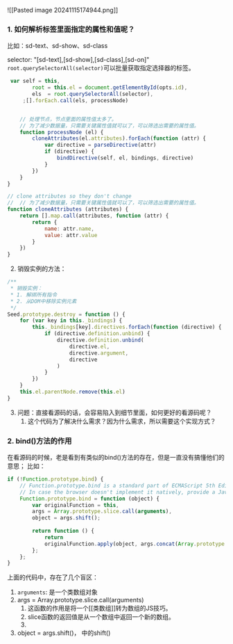 ![[Pasted image 20241115174944.png]]

### 1. 如何解析标签里面指定的属性和值呢？
比如：sd-text、sd-show、sd-class
  
selector: "[sd-text],[sd-show],[sd-class],[sd-on]" 
`root.querySelectorAll(selector)`可以批量获取指定选择器的标签。

```js
 var self = this,
        root = this.el = document.getElementById(opts.id),
        els  = root.querySelectorAll(selector),
     ;[].forEach.call(els, processNode)


    // 处理节点，节点里面的属性值太多了。
    // 为了减少数据量，只需要关键属性值就可以了，可以筛选出需要的属性值。
    function processNode (el) {
        cloneAttributes(el.attributes).forEach(function (attr) {
            var directive = parseDirective(attr)
            if (directive) {
                bindDirective(self, el, bindings, directive)
            }
        })
    }
}

// clone attributes so they don't change
//  // 为了减少数据量，只需要关键属性值就可以了，可以筛选出需要的属性值。
function cloneAttributes (attributes) {
    return [].map.call(attributes, function (attr) {
        return {
            name: attr.name,
            value: attr.value
        }
    })
}
```


2. 销毁实例的方法：
```js
/**
 * 销毁实例：
 * 1. 解绑所有指令
 * 2. 从DOM中移除实例元素
 */
Seed.prototype.destroy = function () {
    for (var key in this._bindings) {
        this._bindings[key].directives.forEach(function (directive) {
            if (directive.definition.unbind) {
                directive.definition.unbind(
                    directive.el,
                    directive.argument,
                    directive
                )
            }
        })
    }
    this.el.parentNode.remove(this.el)
}
```


3. 问题：直接看源码的话，会容易陷入到细节里面，如何更好的看源码呢？
	1. 这个代码为了解决什么需求？因为什么需求，所以需要这个实现方式？





### 2. bind()方法的作用
在看源码的时候，老是看到有类似的bind()方法的存在，但是一直没有搞懂他们的意思；
比如：
```js
if (!Function.prototype.bind) {
    // Function.prototype.bind is a standard part of ECMAScript 5th Edition (December 2009, http://www.ecma-international.org/publications/files/ECMA-ST/ECMA-262.pdf)
    // In case the browser doesn't implement it natively, provide a JavaScript implementation. This implementation is based on the one in prototype.js
    Function.prototype.bind = function (object) {
        var originalFunction = this, 
        args = Array.prototype.slice.call(arguments), 
        object = args.shift();
        
        return function () {
            return 
            originalFunction.apply(object, args.concat(Array.prototype.slice.call(arguments)));
        }; 
    };
}
```

上面的代码中，存在了几个盲区：
1. `arguments`: 是一个类数组对象
2. args = Array.prototype.slice.call(arguments)
   1. 这函数的作用是将一个[[类数组]]转为数组的JS技巧。
   2. slice函数的返回值是从一个数组中返回一个新的数组。
   3. 
3. object = args.shift()， 中的shift()


